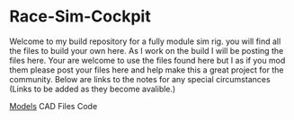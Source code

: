 # Race-Sim-Cockpit

Welcome to my build repository for a fully module sim rig. you will find all the files to build your own here. As I work on the build I will be posting the files here. Your are welcome to use the files found here but I as if you mod them please post your files here and help make this a great project for the community. Below are links to the notes for any special circumstances (Links to be added as they become avalible.)

[Models](https://github.com/Masterwolf2050/Race-Sim-Cockpit/blob/522ba368c6bd50a2bbecfb3af69fc8a47843796b/3D%20Prints/Models/SLTs/STL.md)
CAD Files
Code
